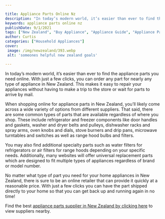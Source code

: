 ```yaml
---

title: Appliance Parts Online Nz
description: "In today’s modern world, it’s easier than ever to find the appliance parts you need online. With just a few clicks, you can order ...swipe up to find out"
keywords: appliance parts online nz
publishDate: 9/1/2021
tags: ["New Zealand", "Buy Appliance", "Appliance Guide", "Appliance Parts"]
author: Curtis
categories: ["Household Appliances"]
cover: 
 image: /img/newzealand/393.webp
 alt: 'someones helpful new zealand goals'

---
```


In today’s modern world, it’s easier than ever to find the appliance parts you need online. With just a few clicks, you can order any part for nearly any type of appliance in New Zealand. This makes it easy to repair your appliances without having to make a trip to the store or wait for parts to arrive by mail. 

When shopping online for appliance parts in New Zealand, you’ll likely come across a wide variety of options from different suppliers. That said, there are some common types of parts that are available regardless of where you shop. These include refrigerator and freezer components like door handles and gaskets, washer and dryer belts and pulleys, dishwasher racks and spray arms, oven knobs and dials, stove burners and drip pans, microwave turntables and switches as well as range hood bulbs and filters. 

You may also find additional specialty parts such as water filters for refrigerators or air filters for range hoods depending on your specific needs. Additionally, many websites will offer universal replacement parts which are designed to fit multiple types of appliances regardless of brand or model number. 

No matter what type of part you need for your home appliances in New Zealand, there is sure to be an online retailer that can provide it quickly at a reasonable price. With just a few clicks you can have the part shipped directly to your home so that you can get back up and running again in no time!

Find the best <a href="/pages/appliance-parts-suppliers-in-new-zealand/">appliance parts supplier in New Zealand by clicking here</a> to view suppliers nearby.
